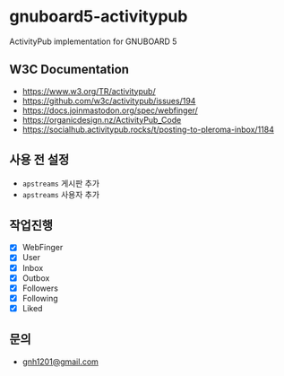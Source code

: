 # gnuboard5-activitypub
ActivityPub implementation for GNUBOARD 5

## W3C Documentation
  * https://www.w3.org/TR/activitypub/
  * https://github.com/w3c/activitypub/issues/194
  * https://docs.joinmastodon.org/spec/webfinger/
  * https://organicdesign.nz/ActivityPub_Code
  * https://socialhub.activitypub.rocks/t/posting-to-pleroma-inbox/1184

## 사용 전 설정
  * `apstreams` 게시판 추가
  * `apstreams` 사용자 추가

## 작업진행
- [x] WebFinger
- [x] User
- [x] Inbox
- [x] Outbox
- [x] Followers
- [x] Following
- [x] Liked

## 문의
* gnh1201@gmail.com
